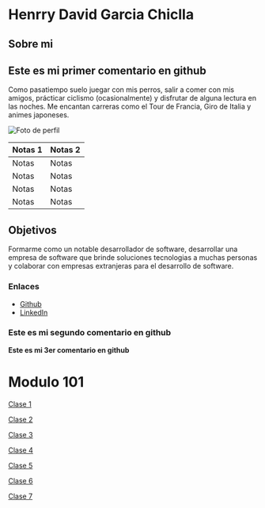 # Henrry David Garcia Chiclla

## Sobre mi


## Este es mi primer comentario en github

Como pasatiempo suelo juegar con mis perros, salir a comer con mis amigos, prácticar ciclismo (ocasionalmente) y disfrutar de alguna lectura en las noches. Me encantan carreras como el Tour de Francia, Giro de Italia y animes japoneses.

![Foto de perfil](https://encrypted-tbn0.gstatic.com/images?q=tbn:ANd9GcTEn0UNwlg7tq3clsOuyPkMKe_Nwl44BXKbqQ&s)

|Notas 1       | Notas 2       |
|--------------|---------------|
| Notas        |Notas          |
|       Notas  |Notas          |
|    Notas     |Notas          |
|        Notas |Notas          |


## Objetivos
Formarme como un notable desarrollador de software, desarrollar una empresa de software que brinde soluciones tecnologias a muchas personas y colaborar con empresas extranjeras para el desarrollo de software.

### Enlaces
- [Github](https://github.com/HenDGarcia7)
- [LinkedIn](https://www.linkedin.com/in/henrry-garc%C3%ADa-44820a15a/)

### Este es mi segundo comentario en github
**Este es mi 3er comentario en github**

# Modulo 101
[Clase 1](https://github.com/HenDGarcia7/sesion-05-enter2/blob/main/101/read01.md)

[Clase 2](https://github.com/HenDGarcia7/sesion-05-enter2/blob/main/101/read02.md)

[Clase 3](https://github.com/HenDGarcia7/sesion-05-enter2/blob/main/101/read03.md)

[Clase 4](https://github.com/HenDGarcia7/sesion-05-enter2/blob/main/101/read04.md)

[Clase 5](https://github.com/HenDGarcia7/sesion-05-enter2/blob/main/101/read05.md)

[Clase 6](https://github.com/HenDGarcia7/sesion-05-enter2/blob/main/101/read06.md)

[Clase 7](https://github.com/HenDGarcia7/sesion-05-enter2/blob/main/101/read07.md)
